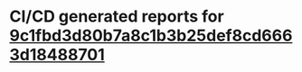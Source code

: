 # CI/CD generated reports for [9c1fbd3d80b7a8c1b3b25def8cd6663d18488701](https://github.com/hydephp/develop/commit/9c1fbd3d80b7a8c1b3b25def8cd6663d18488701)
